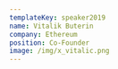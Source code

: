 ```yaml
---
templateKey: speaker2019
name: Vitalik Buterin
company: Ethereum
position: Co-Founder
image: /img/x_vitalic.png
---
```


